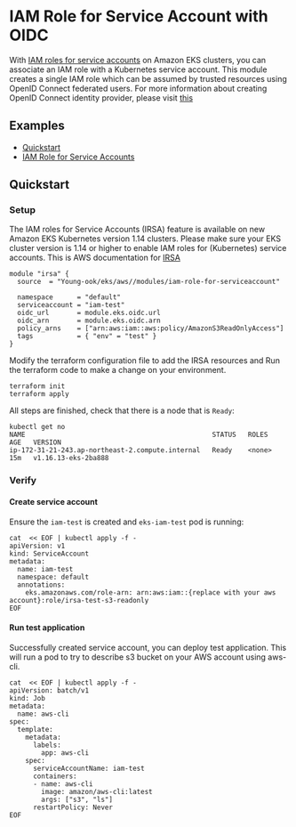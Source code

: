 # IAM Role for Service Account with OIDC
With [IAM roles for service accounts](https://docs.aws.amazon.com/eks/latest/userguide/iam-roles-for-service-accounts.html) on Amazon EKS clusters, you can associate an IAM role with a Kubernetes service account. This module creates a single IAM role which can be assumed by trusted resources using OpenID Connect federated users. For more information about creating OpenID Connect identity provider, please visit [this](https://docs.aws.amazon.com/IAM/latest/UserGuide/id_roles_providers_create_oidc.html)

## Examples
- [Quickstart](https://github.com/Young-ook/terraform-aws-eks/blob/main/modules/iam-role-for-serviceaccount/README.md#quickstart)
- [IAM Role for Service Accounts](https://github.com/Young-ook/terraform-aws-eks/blob/main/examples/irsa/)

## Quickstart
### Setup
The IAM roles for Service Accounts (IRSA) feature is available on new Amazon EKS Kubernetes version 1.14 clusters. Please make sure your EKS cluster version is 1.14 or higher to enable IAM roles for (Kubernetes) service accounts.
This is AWS documentation for [IRSA]( https://docs.aws.amazon.com/eks/latest/userguide/iam-roles-for-service-accounts.html)
```hcl
module "irsa" {
  source  = "Young-ook/eks/aws//modules/iam-role-for-serviceaccount"

  namespace      = "default"
  serviceaccount = "iam-test"
  oidc_url       = module.eks.oidc.url
  oidc_arn       = module.eks.oidc.arn
  policy_arns    = ["arn:aws:iam::aws:policy/AmazonS3ReadOnlyAccess"]
  tags           = { "env" = "test" }
}
```
Modify the terraform configuration file to add the IRSA resources and Run the terraform code to make a change on your environment.
```
terraform init
terraform apply
```
All steps are finished, check that there is a node that is `Ready`:
```
kubectl get no
NAME                                               STATUS   ROLES    AGE   VERSION
ip-172-31-21-243.ap-northeast-2.compute.internal   Ready    <none>   15m   v1.16.13-eks-2ba888
```

### Verify
#### Create service account
Ensure the `iam-test` is created and `eks-iam-test` pod is running:
```
cat  << EOF | kubectl apply -f -
apiVersion: v1
kind: ServiceAccount
metadata:
  name: iam-test
  namespace: default
  annotations:
    eks.amazonaws.com/role-arn: arn:aws:iam::{replace with your aws account}:role/irsa-test-s3-readonly
EOF
```

#### Run test application
Successfully created service account, you can deploy test application. This will run a pod to try to describe s3 bucket on your AWS account using aws-cli.
```
cat  << EOF | kubectl apply -f -
apiVersion: batch/v1
kind: Job
metadata:
  name: aws-cli
spec:
  template:
    metadata:
      labels:
        app: aws-cli
    spec:
      serviceAccountName: iam-test
      containers:
      - name: aws-cli
        image: amazon/aws-cli:latest
        args: ["s3", "ls"]
      restartPolicy: Never
EOF
```